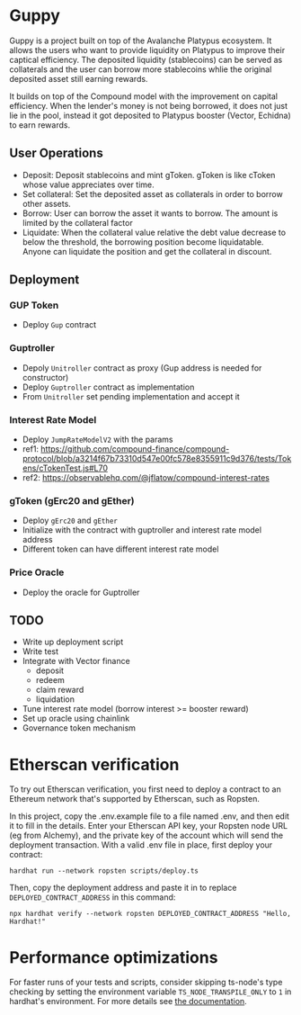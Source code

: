 # Guppy

Guppy is a project built on top of the Avalanche Platypus ecosystem. It allows the users who want to provide liquidity on Platypus to improve their captical efficiency. The deposited liquidity (stablecoins) can be served as collaterals and the user can borrow more stablecoins whlie the original deposited asset still earning rewards.

It builds on top of the Compound model with the improvement on capital efficiency. When the lender's money is not being borrowed, it does not just lie in the pool, instead it got deposited to Platypus booster (Vector, Echidna) to earn rewards.

## User Operations

- Deposit: Deposit stablecoins and mint gToken. gToken is like cToken whose value appreciates over time.
- Set collateral: Set the deposited asset as collaterals in order to borrow other assets.
- Borrow: User can borrow the asset it wants to borrow. The amount is limited by the collateral factor
- Liquidate: When the collateral value relative the debt value decrease to below the threshold, the borrowing position become liquidatable. Anyone can liquidate the position and get the collateral in discount.

## Deployment

### GUP Token

- Deploy `Gup` contract

### Guptroller

- Depoly `Unitroller` contract as proxy (Gup address is needed for constructor)
- Deploy `Guptroller` contract as implementation
- From `Unitroller` set pending implementation and accept it

### Interest Rate Model

- Deploy `JumpRateModelV2` with the params
- ref1: https://github.com/compound-finance/compound-protocol/blob/a3214f67b73310d547e00fc578e8355911c9d376/tests/Tokens/cTokenTest.js#L70
- ref2: https://observablehq.com/@jflatow/compound-interest-rates

### gToken (gErc20 and gEther)

- Deploy `gErc20` and `gEther`
- Initialize with the contract with guptroller and interest rate model address
- Different token can have different interest rate model

### Price Oracle

- Deploy the oracle for Guptroller

## TODO

- Write up deployment script
- Write test
- Integrate with Vector finance
    - deposit
    - redeem
    - claim reward
    - liquidation
- Tune interest rate model (borrow interest >= booster reward)
- Set up oracle using chainlink
- Governance token mechanism
# Etherscan verification

To try out Etherscan verification, you first need to deploy a contract to an Ethereum network that's supported by
Etherscan, such as Ropsten.

In this project, copy the .env.example file to a file named .env, and then edit it to fill in the details. Enter your
Etherscan API key, your Ropsten node URL (eg from Alchemy), and the private key of the account which will send the
deployment transaction. With a valid .env file in place, first deploy your contract:

```shell
hardhat run --network ropsten scripts/deploy.ts
```

Then, copy the deployment address and paste it in to replace `DEPLOYED_CONTRACT_ADDRESS` in this command:

```shell
npx hardhat verify --network ropsten DEPLOYED_CONTRACT_ADDRESS "Hello, Hardhat!"
```

# Performance optimizations

For faster runs of your tests and scripts, consider skipping ts-node's type checking by setting the environment variable
`TS_NODE_TRANSPILE_ONLY` to `1` in hardhat's environment. For more details see
[the documentation](https://hardhat.org/guides/typescript.html#performance-optimizations).
